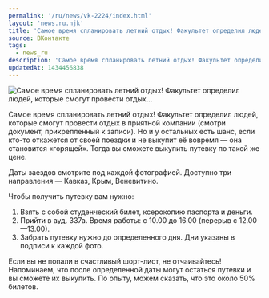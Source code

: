 ```yaml
---
permalink: '/ru/news/vk-2224/index.html'
layout: 'news.ru.njk'
title: 'Самое время спланировать летний отдых! Факультет определил людей, которые смогут провести отдых'
source: ВКонтакте
tags:
  - news_ru
description: 'Самое время спланировать летний отдых! Факультет определил людей, которые смогут провести отдых…'
updatedAt: 1434456838
---
```

![Самое время спланировать летний отдых! Факультет определил людей, которые смогут провести отдых…](https://sun9-61.userapi.com/impf/c628324/v628324484/56d2/26gNh-tKp8w.jpg?size=1280x853&quality=96&sign=0158f0004f941ad06df22e3e4b171077&c_uniq_tag=c9xlQLqFBcz2iEruftdwNFMjkiO5atzhiTMR_1ZOJNE&type=album)

Самое время спланировать летний отдых! Факультет определил людей, которые смогут провести отдых в приятной компании (смотри документ, прикрепленный к записи). Но и у остальных есть шанс, если кто-то откажется от своей поездки и не выкупит её вовремя — она становится «горящей». Тогда вы сможете выкупить путевку по такой же цене.

Даты заездов смотрите под каждой фотографией. Доступно три направления — Кавказ, Крым, Веневитино.

Чтобы получить путевку вам нужно:
1. Взять с собой студенческий билет, ксерокопию паспорта и деньги.
2. Прийти в ауд. 337а. Время работы: с 10.00 до 16.00 (перерыв с 12.00 —13.00).
3. Забрать путевку нужно до определенного дня. Дни указаны в подписи к каждой фото.

Если вы не попали в счастливый шорт-лист, не отчаивайтесь! Напоминаем, что после определенной даты могут остаться путевки и вы сможете их выкупить. По опыту, можем сказать, что это около 50% билетов.
